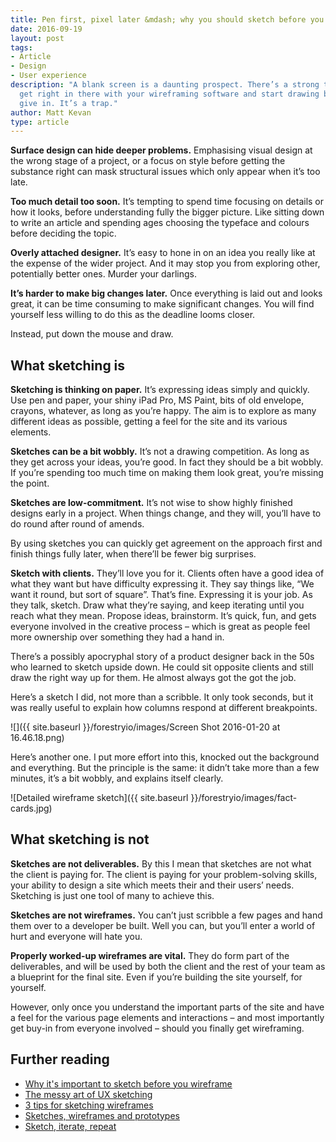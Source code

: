 ```yaml
---
title: Pen first, pixel later &mdash; why you should sketch before you computer
date: 2016-09-19
layout: post
tags:
- Article
- Design
- User experience
description: "A blank screen is a daunting prospect. There’s a strong temptation to
  get right in there with your wireframing software and start drawing boxes. But don’t
  give in. It’s a trap."
author: Matt Kevan
type: article
---
```

**Surface design can hide deeper problems.** Emphasising visual design at the wrong stage of a project, or a focus on style before getting the substance right can mask structural issues which only appear when it’s too late.

**Too much detail too soon.** It’s tempting to spend time focusing on details or how it looks, before understanding fully the bigger picture. Like sitting down to write an article and spending ages choosing the typeface and colours before deciding the topic.

**Overly attached designer.** It’s easy to hone in on an idea you really like at the expense of the wider project. And it may stop you from exploring other, potentially better ones. Murder your darlings.

**It’s harder to make big changes later.** Once everything is laid out and looks great, it can be time consuming to make significant changes. You will find yourself less willing to do this as the deadline looms closer.

Instead, put down the mouse and draw.

## What sketching is

**Sketching is thinking on paper.** It’s expressing ideas simply and quickly. Use pen and paper, your shiny iPad Pro, MS Paint, bits of old envelope, crayons, whatever, as long as you’re happy. The aim is to explore as many different ideas as possible, getting a feel for the site and its various elements.

**Sketches can be a bit wobbly.** It’s not a drawing competition. As long as they get across your ideas, you’re good. In fact they should be a bit wobbly. If you’re spending too much time on making them look great, you’re missing the point.

**Sketches are low-commitment.** It’s not wise to show highly finished designs early in a project. When things change, and they will, you’ll have to do round after round of amends.

By using sketches you can quickly get agreement on the approach first and finish things fully later, when there’ll be fewer big surprises.

**Sketch with clients.** They’ll love you for it. Clients often have a good idea of what they want but have difficulty expressing it. They say things like, “We want it round, but sort of square”. That’s fine. Expressing it is your job. As they talk, sketch. Draw what they’re saying, and keep iterating until you reach what they mean. Propose ideas, brainstorm. It’s quick, fun, and gets everyone involved in the creative process – which is great as people feel more ownership over something they had a hand in.

There’s a possibly apocryphal story of a product designer back in the 50s who learned to sketch upside down. He could sit opposite clients and still draw the right way up for them. He almost always got the got the job.

Here’s a sketch I did, not more than a scribble. It only took seconds, but it was really useful to explain how columns respond at different breakpoints.

![]({{ site.baseurl }}/forestryio/images/Screen Shot 2016-01-20 at 16.46.18.png)

Here’s another one. I put more effort into this, knocked out the background and everything. But the principle is the same: it didn’t take more than a few minutes, it’s a bit wobbly, and explains itself clearly.

![Detailed wireframe sketch]({{ site.baseurl }}/forestryio/images/fact-cards.jpg)

## What sketching is not

**Sketches are not deliverables.** By this I mean that sketches are not what the client is paying for. The client is paying for your problem-solving skills, your ability to design a site which meets their and their users’ needs. Sketching is just one tool of many to achieve this.
 
**Sketches are not wireframes.** You can’t just scribble a few pages and hand them over to a developer be built. Well you can, but you’ll enter a world of hurt and everyone will hate you.

**Properly worked-up wireframes are vital.** They do form part of the deliverables, and will be used by both the client and the rest of your team as a blueprint for the final site. Even if you’re building the site yourself, for yourself.

However, only once you understand the important parts of the site and have a feel for the various page elements and interactions – and most importantly get buy-in from everyone involved – should you finally get wireframing.

## Further reading

- [Why it's important to sketch before you wireframe](http://uxmovement.com/wireframes/why-its-important-to-sketch-before-you-wireframe/)
- [The messy art of UX sketching](http://www.smashingmagazine.com/2011/12/the-messy-art-of-ux-sketching/)
- [3 tips for sketching wireframes](http://blog.brightfind.com/web-technology/3-tips-for-sketching-wireframes)
- [Sketches, wireframes and prototypes](http://www.uxmatters.com/mt/archives/2010/05/sketches-and-wireframes-and-prototypes-oh-my-creating-your-own-magical-wizard-experience.php)
- [Sketch, iterate, repeat](http://bradfrost.com/blog/post/sketch-iterate-repeat-prototyping-your-website-design/)